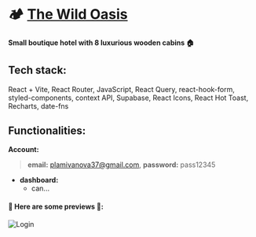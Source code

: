 # 🏕️ [The Wild Oasis](https://the-wild-oasis-plamena.netlify.app/)
#### Small boutique hotel with 8 luxurious wooden cabins 🏠


## Tech stack:
React + Vite, React Router, JavaScript, React Query, react-hook-form, styled-components, context API, Supabase, React Icons, React Hot Toast, Recharts, date-fns



## Functionalities:

**Account:**
> **email:** plamivanova37@gmail.com, **password:** pass12345


- **dashboard:** 
  - can...
 
#### 🔗 Here are some previews 📸:
![Login](https://i.imgur.com/.png)

